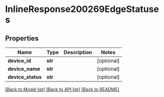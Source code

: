 # InlineResponse200269EdgeStatuses

## Properties
Name | Type | Description | Notes
------------ | ------------- | ------------- | -------------
**device_id** | **str** |  | [optional] 
**device_name** | **str** |  | [optional] 
**device_status** | **str** |  | [optional] 

[[Back to Model list]](../README.md#documentation-for-models) [[Back to API list]](../README.md#documentation-for-api-endpoints) [[Back to README]](../README.md)


